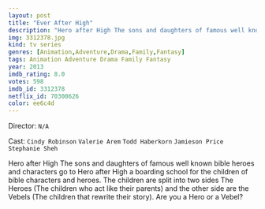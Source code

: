 ```yaml
---
layout: post
title: "Ever After High"
description: "Hero after High The sons and daughters of famous well known bible heroes and characters go to Hero after High a boarding school for the children of bible characters and heroes. The children are split into two sides The Heroes (The children who act like their parents) and the other side are the Vebels (The children that rewrite their story). Are you a Hero or a Vebel?.."
img: 3312378.jpg
kind: tv series
genres: [Animation,Adventure,Drama,Family,Fantasy]
tags: Animation Adventure Drama Family Fantasy 
year: 2013
imdb_rating: 8.0
votes: 598
imdb_id: 3312378
netflix_id: 70300626
color: ee6c4d
---
```

Director: `N/A`  

Cast: `Cindy Robinson` `Valerie Arem` `Todd Haberkorn` `Jamieson Price` `Stephanie Sheh` 

Hero after High The sons and daughters of famous well known bible heroes and characters go to Hero after High a boarding school for the children of bible characters and heroes. The children are split into two sides The Heroes (The children who act like their parents) and the other side are the Vebels (The children that rewrite their story). Are you a Hero or a Vebel?